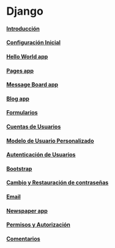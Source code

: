 # Django
#### [Introducción](1_introduccion.md)
#### [Configuración Inicial](2_configuracion_inicial.md)
#### [Hello World app](3_hello_world_app.md)
#### [Pages app](4_pages_app.md)
#### [Message Board app](5_message_board_app.md)
#### [Blog app](6_blog_app.md)
#### [Formularios](7_formularios.md)
#### [Cuentas de Usuarios](8_cuentas_de_usuarios.md)
#### [Modelo de Usuario Personalizado](9_modelo_de_usuario_personalizado.md)
#### [Autenticación de Usuarios](10_autenticacion_de_usuarios.md)
#### [Bootstrap](11_bootstrap.md)
#### [Cambio y Restauración de contraseñas](12_cambio_y_restauracion_de_contrasenas.md)
#### [Email](13_email.com)
#### [Newspaper app](14_newspaper_app.md)
#### [Permisos y Autorización](15_permisos_y_autorizacion.md)
#### [Comentarios](16_comentarios.md)